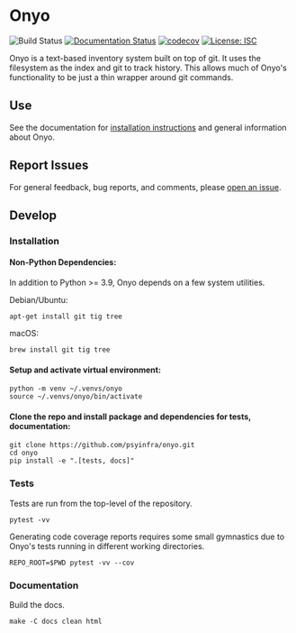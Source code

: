 # Onyo

![Build Status](https://github.com/psyinfra/onyo/actions/workflows/main.yml/badge.svg)
[![Documentation Status](https://readthedocs.org/projects/onyo/badge/?version=latest)](https://onyo.readthedocs.io/en/latest/?badge=latest)
[![codecov](https://codecov.io/gh/psyinfra/onyo/branch/main/graph/badge.svg?token=Z0VGYCHHAR)](https://codecov.io/gh/psyinfra/onyo)
[![License: ISC](https://img.shields.io/badge/License-ISC-blueviolet.svg)](https://opensource.org/licenses/ISC)

Onyo is a text-based inventory system built on top of git. It uses the filesystem as
the index and git to track history. This allows much of Onyo's functionality to
be just a thin wrapper around git commands.

## Use
See the documentation for [installation instructions](https://onyo.readthedocs.io/en/latest/installation.html)
and general information about Onyo.

## Report Issues
For general feedback, bug reports, and comments, please [open an issue](https://github.com/psyinfra/onyo/issues/new).

## Develop

### Installation

#### Non-Python Dependencies:
In addition to Python >= 3.9, Onyo depends on a few system utilities.

Debian/Ubuntu:
```
apt-get install git tig tree
```

macOS:
```
brew install git tig tree
```

#### Setup and activate virtual environment:
```
python -m venv ~/.venvs/onyo
source ~/.venvs/onyo/bin/activate
```

#### Clone the repo and install package and dependencies for tests, documentation:
```
git clone https://github.com/psyinfra/onyo.git
cd onyo
pip install -e ".[tests, docs]"
```

### Tests
Tests are run from the top-level of the repository.
```
pytest -vv
```

Generating code coverage reports requires some small gymnastics due to Onyo's
tests running in different working directories.
```
REPO_ROOT=$PWD pytest -vv --cov
```

### Documentation

Build the docs.
```
make -C docs clean html
```
